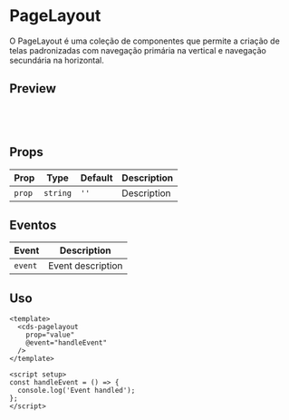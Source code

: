 # PageLayout

O PageLayout é uma coleção de componentes que permite a criação de telas padronizadas com navegação primária na vertical e navegação secundária na horizontal.

## Preview

<script setup>
import PageLayout from '@/components/PageLayout.vue';

const handleClick = () => {
  console.log('Component interaction');
};
</script>

<div class="demo-container">
  <PageLayout />
</div>

## Props

| Prop | Type | Default | Description |
|------|------|---------|-------------|
| `prop` | `string` | `''` | Description |

## Eventos

| Event | Description |
|-------|-------------|
| `event` | Event description |

## Uso

```vue
<template>
  <cds-pagelayout
    prop="value"
    @event="handleEvent"
  />
</template>

<script setup>
const handleEvent = () => {
  console.log('Event handled');
};
</script>
```

<style scoped>
.demo-container {
  padding: 20px;
  border: 1px solid var(--vp-c-border);
  border-radius: 8px;
  margin: 16px 0;
}
</style>
